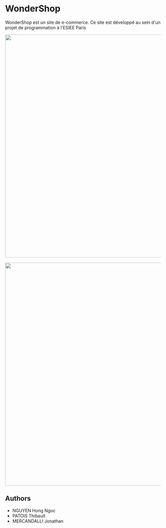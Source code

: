 # WonderShop

WonderShop est un site de e-commerce. Ce site est développé au sein d'un projet de programmation à l'ESIEE Paris

<p align="center">
<img src="https://raw.github.com/rubeus90/WonderShop/master/WonderShop.png" width="720" />&nbsp;
<img src="https://raw.github.com/rubeus90/WonderShop/master/WonderShopConfirmation.png" width="720" />
</p>

## Authors 
* NGUYEN Hong Ngoc 
* PATOIS Thibault
* MERCANDALLI Jonathan
